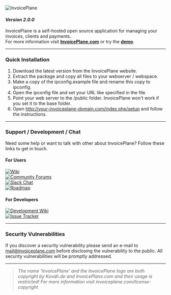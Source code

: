 ![InvoicePlane](http://invoiceplane.com/content/logo/PNG/logo_300x150.png)
#### _Version 2.0.0_

InvoicePlane is a self-hosted open source application for managing your invoices, clients and payments.    
For more information visit __[InvoicePlane.com](https://invoiceplane.com)__ or try the __[demo](https://demo.invoiceplane.com)__.

---

### Quick Installation

1. Download the latest version from the InvoicePlane website.
2. Extract the package and copy all files to your webserver / webspace.
3. Make a copy of the ipconfig.example file and rename this copy to ipconfig.
4. Open the ipconfig file and set your URL like specified in the file.
5. Point your web server to the /public folder. InvoicePlane won't work if you set it to the base folder.
6. Open http://your-invoiceplane-domain.com/index.php/setup and follow the instructions.

---

### Support / Development / Chat

Need some help or want to talk with other about InvoicePlane? Follow these links to get in touch.

#### For Users

[![Wiki](https://img.shields.io/badge/Help%3A-Official%20Wiki-429ae1.svg)](https://wiki.invoiceplane.com/)  
[![Community Forums](https://img.shields.io/badge/Help%3A-Community%20Forums-429ae1.svg)](https://community.invoiceplane.com/)  
[![Slack Chat](https://img.shields.io/badge/Development%3A-Slack%20Chat-429ae1.svg)](https://invoiceplane-slack.herokuapp.com/)  
[![Roadmap](https://img.shields.io/badge/Development%3A-Roadmap-429ae1.svg)](https://go.invoiceplane.com/roadmapv1)  

#### For Developers

[![Development Wiki](https://img.shields.io/badge/Development%3A-Wiki-429ae1.svg)](https://devwiki.invoiceplane.com/)  
[![Issue Tracker](https://img.shields.io/badge/Development%3A-Issue%20Tracker-429ae1.svg)](https://development.invoiceplane.com/)  

---

### Security Vulnerabilities

If you discover a security vulnerability please send an e-mail to mail@invoiceplane.com before disclosing the vulnerability to the public.
All security vulnerabilities will be promptly addressed.

---

> _The name 'InvoicePlane' and the InvoicePlane logo are both copyright by Kovah.de and InvoicePlane.com
and their usage is restricted! For more information visit invoiceplane.com/license-copyright_
